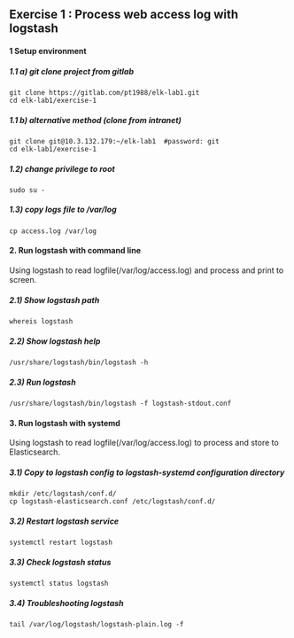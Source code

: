 ## Exercise 1 : Process web access log with logstash

#### 1 Setup environment

##### 1.1 a) git clone project from gitlab
```
git clone https://gitlab.com/pt1988/elk-lab1.git
cd elk-lab1/exercise-1
```

##### 1.1 b) alternative method (clone from intranet)
```
git clone git@10.3.132.179:~/elk-lab1  #password: git
cd elk-lab1/exercise-1
```

##### 1.2) change privilege to root
```
sudo su -
```

##### 1.3) copy logs file to /var/log
```
cp access.log /var/log
```

#### 2. Run logstash with command line
Using logstash to read logfile(/var/log/access.log) and process and print to screen.

##### 2.1) Show logstash path
```
whereis logstash
```

##### 2.2) Show logstash help
```
/usr/share/logstash/bin/logstash -h
```

##### 2.3) Run logstash 
```
/usr/share/logstash/bin/logstash -f logstash-stdout.conf
```

#### 3. Run logstash with systemd 
Using logstash to read logfile(/var/log/access.log) to process and store to Elasticsearch.

##### 3.1) Copy to logstash config to logstash-systemd configuration directory
```
mkdir /etc/logstash/conf.d/
cp logstash-elasticsearch.conf /etc/logstash/conf.d/
```

##### 3.2) Restart logstash service
```
systemctl restart logstash
```

##### 3.3) Check logstash status
```
systemctl status logstash
```

##### 3.4) Troubleshooting logstash
```
tail /var/log/logstash/logstash-plain.log -f
```
